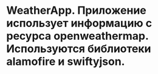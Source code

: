 # WeatherApp. Приложение использует информацию с ресурса openweathermap. Используются библиотеки alamofire и swiftyjson.
